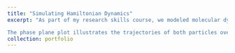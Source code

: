```yaml
---
title: "Simulating Hamiltonian Dynamics"
excerpt: "As part of my research skills course, we modeled molecular dynamics governed by **Newton's laws of motion**, using different discretization techniques such as **Euler** and **leapfrog** methods to solve the differential equations governing the system. These numerical methods are particularly useful when exact analytical solutions are difficult to obtain. We focused on analyzing the **Hamiltonian energy** of the system and studied how the behavior of particles—whether periodic or chaotic—depends on model parameters. In addition, we conducted an analysis of the model's performance across various conditions.

The phase plane plot illustrates the trajectories of both particles over time. The red and blue lines represent their movements, influenced by both their connection to the origin and their interaction with each other. The intertwined paths in the plot reveal the complex, coupled dynamics of the system, where the forces between the particles and the springs create entangled motions. This approach is not limited to modeling particle systems; it has broader applications in real-world scenarios. For example, it can be used to model predator-prey dynamics in ecology, predict the spread of diseases with **SIR models** in epidemiology, or approximate financial models like option pricing to help manage risk in financial markets. You can explore the full code and analysis [here on my project page].<br/><img src='/images/HAM DYN.png'>"
collection: portfolio
---
```


